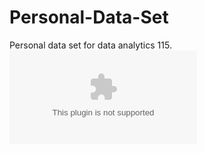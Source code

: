 # Personal-Data-Set
Personal data set for data analytics 115.
![Figure](https://github.com/tessplymale/Personal-Data-Set/blob/master/Personal%20Data%20Set%20Chart.xlsx)

